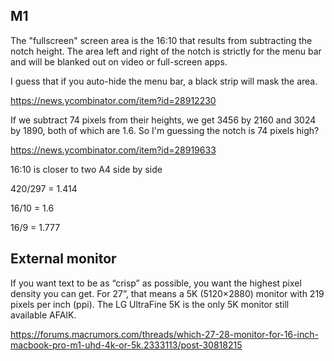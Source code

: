 ## M1

The "fullscreen" screen area is the 16:10 that results from subtracting the notch height. The area left and right of the notch is strictly for the menu bar and will be blanked out on video or full-screen apps.

I guess that if you auto-hide the menu bar, a black strip will mask the area.

https://news.ycombinator.com/item?id=28912230

If we subtract 74 pixels from their heights, we get 3456 by 2160 and 3024 by 1890, both of which are 1.6. So I'm guessing the notch is 74 pixels high?

https://news.ycombinator.com/item?id=28919633

16:10 is closer to two A4 side by side

420/297 = 1.414

16/10 = 1.6

16/9 = 1.777

## External monitor

If you want text to be as “crisp” as possible, you want the highest pixel density you can get. For 27”, that means a 5K (5120×2880) monitor with 219 pixels per inch (ppi). The LG UltraFine 5K is the only 5K monitor still available AFAIK.

https://forums.macrumors.com/threads/which-27-28-monitor-for-16-inch-macbook-pro-m1-uhd-4k-or-5k.2333113/post-30818215
